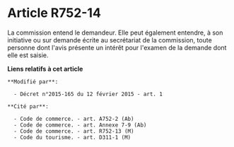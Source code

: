 # Article R752-14

La commission entend le demandeur. Elle peut également entendre, à son initiative ou sur demande écrite au secrétariat de la
commission, toute personne dont l'avis présente un intérêt pour l'examen de la demande dont elle est saisie.

**Liens relatifs à cet article**

	**Modifié par**:

	  - Décret n°2015-165 du 12 février 2015 - art. 1

	**Cité par**:

	  - Code de commerce. - art. A752-2 (Ab)
	  - Code de commerce. - art. Annexe 7-9 (Ab)
	  - Code de commerce. - art. R752-13 (M)
	  - Code du tourisme. - art. D311-1 (M)
